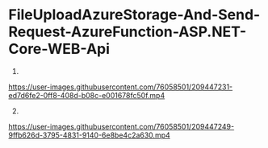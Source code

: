 # FileUploadAzureStorage-And-Send-Request-AzureFunction-ASP.NET-Core-WEB-Api


1.
https://user-images.githubusercontent.com/76058501/209447231-ed7d6fe2-0ff8-408d-b08c-e001678fc50f.mp4

2.



https://user-images.githubusercontent.com/76058501/209447249-9ffb626d-3795-4831-9140-6e8be4c2a630.mp4

